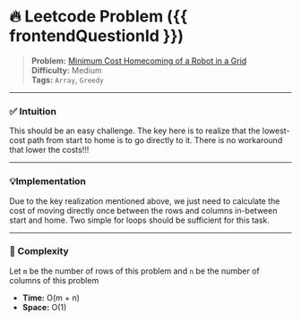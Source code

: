 # 🔥 Leetcode Problem ({{ frontendQuestionId }})

> **Problem:** [Minimum Cost Homecoming of a Robot in a Grid](https://leetcode.com/problems/minimum-cost-homecoming-of-a-robot-in-a-grid/description/)<br />
> **Difficulty:** Medium<br/>
> **Tags:** `Array`, `Greedy`

---

### ✅ Intuition

This should be an easy challenge. The key here is to realize that the lowest-cost path from start to home is to go directly to it. There is no workaround that lower the costs!!!

---

### 💡Implementation

Due to the key realization mentioned above, we just need to calculate the cost of moving directly once between the rows and columns in-between start and home. Two simple for loops should be sufficient for this task.

---

### 🧪 Complexity

Let `m` be the number of rows of this problem and `n` be the number of columns of this problem

- **Time:** O(m + n)
- **Space:** O(1)